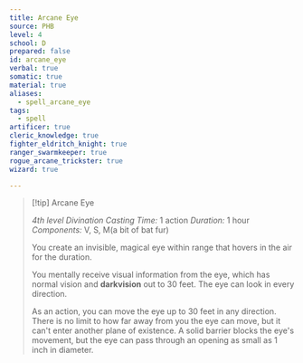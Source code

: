 ```yaml
---
title: Arcane Eye
source: PHB
level: 4
school: D
prepared: false
id: arcane_eye
verbal: true
somatic: true
material: true
aliases:
  - spell_arcane_eye
tags:
  - spell
artificer: true
cleric_knowledge: true
fighter_eldritch_knight: true
ranger_swarmkeeper: true
rogue_arcane_trickster: true
wizard: true

---
```

>[!tip] Arcane Eye
>
> *4th level Divination*
> *Casting Time:* 1 action
> *Duration:* 1 hour
> *Components:* V, S, M(a bit of bat fur)
>
>You create an invisible, magical eye within range that hovers in the air for the duration.
>
>You mentally receive visual information from the eye, which has normal vision and **darkvision** out to 30 feet. The eye can look in every direction.
>
>As an action, you can move the eye up to 30 feet in any direction. There is no limit to how far away from you the eye can move, but it can't enter another plane of existence. A solid barrier blocks the eye's movement, but the eye can pass through an opening as small as 1 inch in diameter.
>

